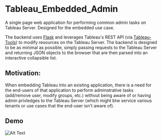 # Tableau_Embedded_Admin

A single page web application for performing common admin tasks on Tableau Server. Designed for the embedded use case.

The backend uses [Flask](http://flask.pocoo.org/) and leverages Tableau's REST API (via [Tableau-Tools](https://github.com/bryantbhowell/tableau_tools)) to modify resources on the Tableau Server. The backend is designed to be as minimal as possible, simply passing requests to the Tableau Server and returning JSON objects to the browser that are then parsed into an interactive collapsible list.  

## Motivation:

When embedding Tableau into an existing application, there is a need for the end-users of that application to perform adminstrative tasks (add/remove user, modify groups, etc.) without being aware of or having admin privledges to the Tableau Server (which might btw service various tenants or use cases that the end-user isn't aware of). 

## Demo


![Alt Text](https://thumbs.gfycat.com/DeadWhirlwindAlaskajingle-size_restricted.gif)
